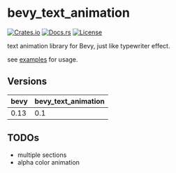 # bevy_text_animation

[![Crates.io](https://img.shields.io/crates/v/bevy_text_animation)](https://crates.io/crates/bevy_text_animation)
[![Docs.rs](https://docs.rs/bevy_text_animation/badge.svg)](https://docs.rs/bevy_text_animation)
[![License](https://img.shields.io/crates/l/bevy_text_animation)](LICENSE)

text animation library for Bevy, just like typewriter effect.

see [examples](examples) for usage.

## Versions

| bevy | bevy_text_animation |
|------|---------------------|
| 0.13 | 0.1                 |

## TODOs

- multiple sections
- alpha color animation